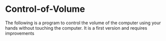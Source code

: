 # Control-of-Volume
The following is a program to control the volume of the computer using your hands without touching the computer. It is a first version and requires improvements
